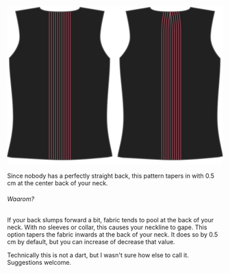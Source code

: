 ![Centerback dart](centerbackdart.svg)

Since nobody has a perfectly straight back, this pattern tapers in with 0.5 cm at the center back of your neck.

<Note>

###### Waarom?

If your back slumps forward a bit, fabric tends to pool at the back of your neck. With no sleeves or collar, this causes your neckline to gape.
This option tapers the fabric inwards at the back of your neck. It does so by 0.5 cm by default, but you can increase of decrease that value.

Technically this is not a dart, but I wasn't sure how else to call it. Suggestions welcome.

</Note>

